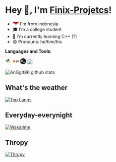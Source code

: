 # Hey 👋, I'm [Finix-Projetcs](https://t.me/Bella_Aprilia_27)!

- <img src="https://raw.githubusercontent.com/mpurnomoadji/GameTebakAku-master/master/website/img/animasi-bergerak-bendera-indonesia-0013.gif" width="20px"> I'm from Indonesia
- 🎓 I’m a college student 
- 🌱 I'm currently learning C++ (?)
- 😄 Pronouns: he/him/his

**Languages and Tools:**

<code><img height="20" src="https://raw.githubusercontent.com/github/explore/80688e429a7d4ef2fca1e82350fe8e3517d3494d/topics/python/python.png"></code>
<code><img height="20" src="https://raw.githubusercontent.com/github/explore/80688e429a7d4ef2fca1e82350fe8e3517d3494d/topics/git/git.png"></code>
<code><img height="20" src="https://raw.githubusercontent.com/github/explore/80688e429a7d4ef2fca1e82350fe8e3517d3494d/topics/terminal/terminal.png"></code>
![](https://komarev.com/ghpvc/?username=AnGgIt88)

![AnGgIt86 github stats](https://github-stats-alpha.vercel.app/api/?username=AnGgIt88&cc=FFC107&ic=000000&bc=000000tc=FFFFFF)

## What's the weather
[![Top Langs](https://github-readme-stats.vercel.app/api/top-langs/?username=AnGgIt88&layout=compact&theme=dracula)](https://github.com/AnGgIt88)

## Everyday-everynight
[![Wakatime](https://github-readme-stats.vercel.app/api/wakatime?username=AnGgIt88&theme=dracula)](https://github.com/AnGgIt88)

## Thropy
[![Thropy](https://github-profile-trophy.vercel.app/?username=AnGgIt88&row=2&column=3)](https://github.com/AnGgIt88)

